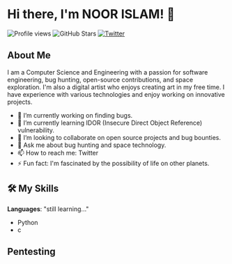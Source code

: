 # Hi there, I'm NOOR ISLAM! 👋

![Profile views](https://komarev.com/ghpvc/?username=Light-Yagami-01&color=blue) ![GitHub Stars](https://img.shields.io/github/stars/Light-Yagami-01?style=social) [![Twitter](https://img.shields.io/badge/Twitter-Profile-blue?logo=twitter)](https://twitter.com/_Light_Yagami_x)

## About Me

I am a Computer Science and Engineering with a passion for software engineering, bug hunting, open-source contributions, and space exploration. I'm also a digital artist who enjoys creating art in my free time. I have experience with various technologies and enjoy working on innovative projects.

- 🔭 I’m currently working on finding bugs.
- 🌱 I’m currently learning IDOR (Insecure Direct Object Reference) vulnerability.
- 👯 I’m looking to collaborate on open source projects and bug bounties.
- 💬 Ask me about bug hunting and space technology.
- 📫 How to reach me: Twitter
- ⚡ Fun fact: I'm fascinated by the possibility of life on other planets.

## 🛠️ My Skills

**Languages**: "still learning..."
  - Python
  - c
## **Pentesting**
  


<!--
**Noorislam-XD/Noorislam-XD** is a ✨ _special_ ✨ repository because its `README.md` (this file) appears on your GitHub profile.

Here are some ideas to get you started:

- 🔭 I’m currently working on ...
- 🌱 I’m currently learning ...
- 👯 I’m looking to collaborate on ...
- 🤔 I’m looking for help with ...
- 💬 Ask me about ...
- 📫 How to reach me: ...
- 😄 Pronouns: ...
- ⚡ Fun fact: ...
-->
